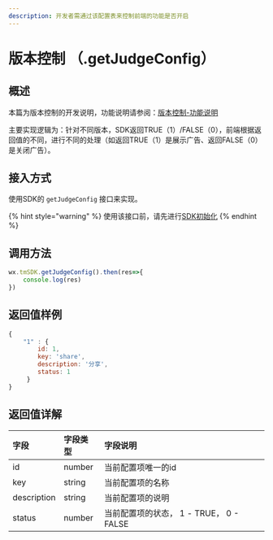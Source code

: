 ```yaml
---
description: 开发者需通过该配置表来控制前端的功能是否开启
---
```


# 版本控制 （.getJudgeConfig）

## 概述

本篇为版本控制的开发说明，功能说明请参阅：[版本控制-功能说明](../main-features/features-switch.md)

主要实现逻辑为：针对不同版本，SDK返回TRUE（1）/FALSE（0），前端根据返回值的不同，进行不同的处理（如返回TRUE（1）是展示广告、返回FALSE（0）是关闭广告）。

## **接入方式**

使用SDK的 `getJudgeConfig` 接口来实现。

{% hint style="warning" %}
使用该接口前，请先进行[SDK初始化](../../selling/dev-guide/initialization.md)
{% endhint %}

## **调用方法**

```javascript
wx.tmSDK.getJudgeConfig().then(res=>{  
    console.log(res)  
})
```

## **返回值样例**

```javascript
{
    "1" : {
        id: 1,
        key: 'share',
        description: '分享',
        status: 1
     }
}
```

## 返回值详解

| 字段 | 字段类型 | 字段说明 |
| :--- | :--- | :--- |
| id | number | 当前配置项唯一的id |
| key | string | 当前配置项的名称 |
| description | string | 当前配置项的说明 |
| status | number | 当前配置项的状态， 1 - TRUE， 0 - FALSE |

